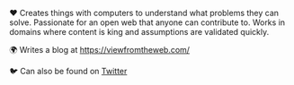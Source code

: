❤️ Creates things with computers to understand what problems they can solve. Passionate for an open web that anyone can contribute to. Works in domains where content is king and assumptions are validated quickly.

🌍 Writes a blog at https://viewfromtheweb.com/  

🐦 Can also be found on [Twitter](https://twitter.com/t_var_s) 
